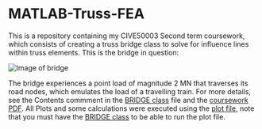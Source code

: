 # MATLAB-Truss-FEA
This is a repository containing my CIVE50003 Second term coursework, which consists of creating a truss bridge class to solve for influence lines within truss elements. This is the bridge in question:

![Image of bridge](https://github.com/majdyousof/MATLAB-Truss-FEA/assets/117210724/ca37ba1d-247e-4f9f-af74-074c1c05d2f5)

The bridge experiences a point load of magnitude 2 MN that traverses its road nodes, which emulates the load of a travelling train. For more details, see the Contents commment in the [BRIDGE class](code/BRIDGE.m) file and the [coursework PDF](FEA-bridge-coursework.pdf). All Plots and some calculations were executed using the [plot file](code/plotfile.m), note that you must have the [BRIDGE class](code/BRIDGE.m) to be able to run the plot file.
